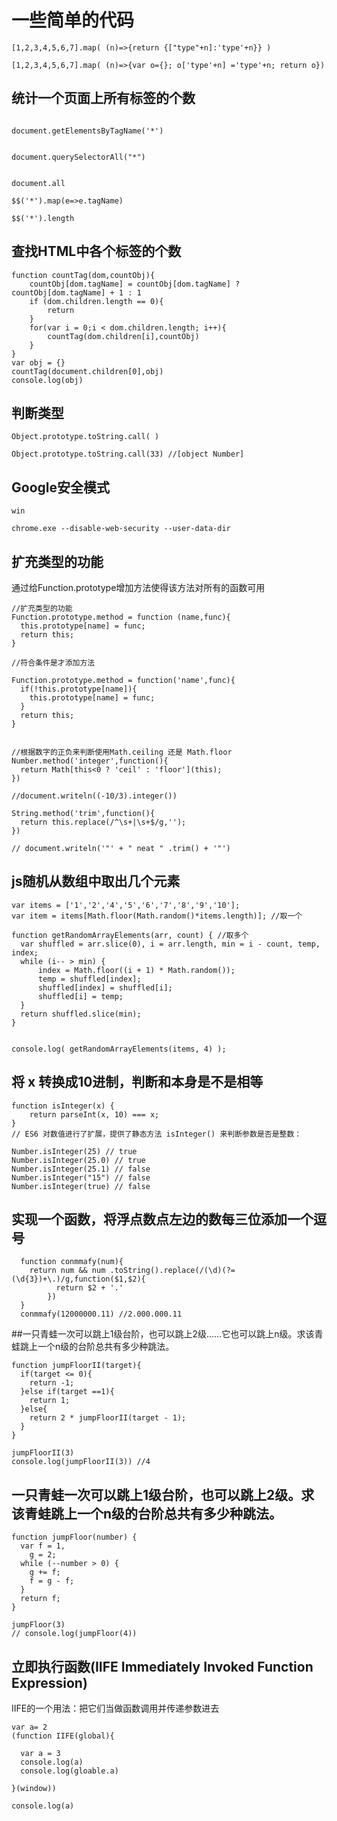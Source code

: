 # 一些简单的代码


```
[1,2,3,4,5,6,7].map( (n)=>{return {["type"+n]:'type'+n}} )

[1,2,3,4,5,6,7].map( (n)=>{var o={}; o['type'+n] ='type'+n; return o})

```

## 统计一个页面上所有标签的个数

```

document.getElementsByTagName('*')


document.querySelectorAll("*")


document.all

$$('*').map(e=>e.tagName)

$$('*').length

```

## 查找HTML中各个标签的个数

```
function countTag(dom,countObj){
	countObj[dom.tagName] = countObj[dom.tagName] ? countObj[dom.tagName] + 1 : 1
	if (dom.children.length == 0){
		return
	}
	for(var i = 0;i < dom.children.length; i++){
		countTag(dom.children[i],countObj)
	}
}
var obj = {}
countTag(document.children[0],obj)
console.log(obj)
```

## 判断类型
```
Object.prototype.toString.call( )

Object.prototype.toString.call(33) //[object Number]

```

## Google安全模式

```
win

chrome.exe --disable-web-security --user-data-dir

```



## 扩充类型的功能

通过给Function.prototype增加方法使得该方法对所有的函数可用

```
//扩充类型的功能
Function.prototype.method = function (name,func){
  this.prototype[name] = func;
  return this;
}

//符合条件是才添加方法

Function.prototype.method = function('name',func){
  if(!this.prototype[name]){
    this.prototype[name] = func;
  }
  return this;
}


//根据数字的正负来判断使用Math.ceiling 还是 Math.floor
Number.method('integer',function(){
  return Math[this<0 ? 'ceil' : 'floor'](this);
})

//document.writeln((-10/3).integer())

String.method('trim',function(){
  return this.replace(/^\s+|\s+$/g,'');
})

// document.writeln('"' + " neat " .trim() + '"')
```

## js随机从数组中取出几个元素
```
var items = ['1','2','4','5','6','7','8','9','10'];
var item = items[Math.floor(Math.random()*items.length)]; //取一个

function getRandomArrayElements(arr, count) { //取多个
  var shuffled = arr.slice(0), i = arr.length, min = i - count, temp, index;
  while (i-- > min) {
      index = Math.floor((i + 1) * Math.random());
      temp = shuffled[index];
      shuffled[index] = shuffled[i];
      shuffled[i] = temp;
  }
  return shuffled.slice(min);
}


console.log( getRandomArrayElements(items, 4) );

```


##  将 x 转换成10进制，判断和本身是不是相等

```
function isInteger(x) {
    return parseInt(x, 10) === x;
}
// ES6 对数值进行了扩展，提供了静态方法 isInteger() 来判断参数是否是整数：

Number.isInteger(25) // true
Number.isInteger(25.0) // true
Number.isInteger(25.1) // false
Number.isInteger("15") // false
Number.isInteger(true) // false

```


## 实现一个函数，将浮点数点左边的数每三位添加一个逗号

```
  function conmmafy(num){
    return num && num .toString().replace(/(\d)(?=(\d{3})+\.)/g,function($1,$2){
          return $2 + '.'
        })
  }
  conmmafy(12000000.11) //2.000.000.11

```



##一只青蛙一次可以跳上1级台阶，也可以跳上2级……它也可以跳上n级。求该青蛙跳上一个n级的台阶总共有多少种跳法。

```
function jumpFloorII(target){
  if(target <= 0){
    return -1;
  }else if(target ==1){
    return 1;
  }else{
    return 2 * jumpFloorII(target - 1);
  }
}

jumpFloorII(3)
console.log(jumpFloorII(3)) //4

```

## 一只青蛙一次可以跳上1级台阶，也可以跳上2级。求该青蛙跳上一个n级的台阶总共有多少种跳法。
```
function jumpFloor(number) {
  var f = 1,
    g = 2;
  while (--number > 0) {
    g += f;
    f = g - f;
  }
  return f;
}

jumpFloor(3)
// console.log(jumpFloor(4))
```


## 立即执行函数(IIFE  Immediately Invoked Function Expression)

IIFE的一个用法：把它们当做函数调用并传递参数进去
```
var a= 2
(function IIFE(global){

  var a = 3
  console.log(a)
  console.log(gloable.a)

}(window))

console.log(a)
```
